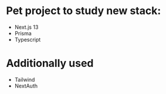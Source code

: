 # Pet project to study new stack: 
- Next.js 13
- Prisma
- Typescript

# Additionally used
- Tailwind
- NextAuth

